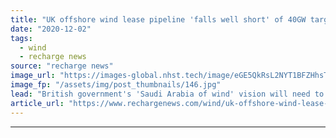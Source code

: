 ```yaml
---
title: "UK offshore wind lease pipeline 'falls well short' of 40GW target for 2030"
date: "2020-12-02"
tags: 
  - wind
  - recharge news
source: "recharge news"
image_url: "https://images-global.nhst.tech/image/eGE5QkRsL2NYT1BFZHhsTnJsQ1RKVHpQbGZlVjhUR2IwdERzZGVGb092TT0=/nhst/binary/5ca73d172b34fc4a5079c7a0bf5f439a"
image_fp: "/assets/img/post_thumbnails/146.jpg"
lead: "British government's 'Saudi Arabia of wind' vision will need to find over 10GW of new fixed and floating projects to bridge gap by 2030, says new report"
article_url: "https://www.rechargenews.com/wind/uk-offshore-wind-lease-pipeline-falls-well-short-of-40gw-target-for-2030/2-1-922660"
---
```


---
